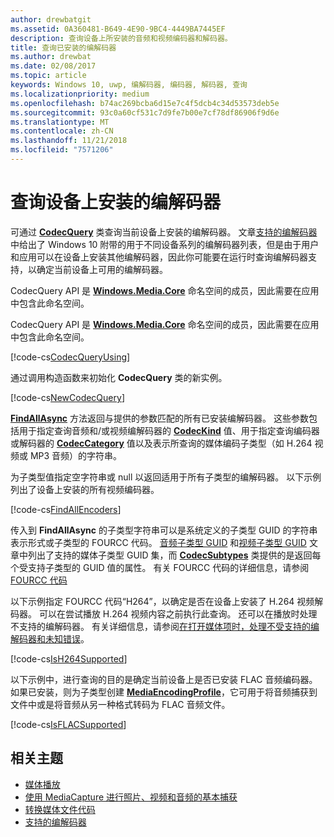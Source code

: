 ```yaml
---
author: drewbatgit
ms.assetid: 0A360481-B649-4E90-9BC4-4449BA7445EF
description: 查询设备上所安装的音频和视频编码器和解码器。
title: 查询已安装的编解码器
ms.author: drewbat
ms.date: 02/08/2017
ms.topic: article
keywords: Windows 10, uwp, 编解码器, 编码器, 解码器, 查询
ms.localizationpriority: medium
ms.openlocfilehash: b74ac269bcba6d15e7c4f5dcb4c34d53573deb5e
ms.sourcegitcommit: 93c0a60cf531c7d9fe7b00e7cf78df86906f9d6e
ms.translationtype: MT
ms.contentlocale: zh-CN
ms.lasthandoff: 11/21/2018
ms.locfileid: "7571206"
---
```

# <a name="query-for-codecs-installed-on-a-device"></a>查询设备上安装的编解码器
可通过 **[CodecQuery](https://docs.microsoft.com/uwp/api/windows.media.core.codecquery)** 类查询当前设备上安装的编解码器。 文章[支持的编解码器](supported-codecs.md)中给出了 Windows 10 附带的用于不同设备系列的编解码器列表，但是由于用户和应用可以在设备上安装其他编解码器，因此你可能要在运行时查询编解码器支持，以确定当前设备上可用的编解码器。

CodecQuery API 是 **[Windows.Media.Core](https://docs.microsoft.com/uwp/api/windows.media.core)** 命名空间的成员，因此需要在应用中包含此命名空间。

CodecQuery API 是 **[Windows.Media.Core](https://docs.microsoft.com/uwp/api/windows.media.core)** 命名空间的成员，因此需要在应用中包含此命名空间。

[!code-cs[CodecQueryUsing](./code/TranscodeWin10/cs/MainPage.xaml.cs#SnippetCodecQueryUsing)]

通过调用构造函数来初始化 **CodecQuery** 类的新实例。

[!code-cs[NewCodecQuery](./code/TranscodeWin10/cs/MainPage.xaml.cs#SnippetNewCodecQuery)]

**[FindAllAsync](https://docs.microsoft.com/uwp/api/windows.media.core.codecquery.findallasync)** 方法返回与提供的参数匹配的所有已安装编解码器。 这些参数包括用于指定查询音频和/或视频编解码器的 **[CodecKind](https://docs.microsoft.com/uwp/api/windows.media.core.codeckind)** 值、用于指定查询编码器或解码器的 **[CodecCategory](https://docs.microsoft.com/uwp/api/windows.media.core.codeccategory)** 值以及表示所查询的媒体编码子类型（如 H.264 视频或 MP3 音频）的字符串。

为子类型值指定空字符串或 null 以返回适用于所有子类型的编解码器。 以下示例列出了设备上安装的所有视频编码器。

[!code-cs[FindAllEncoders](./code/TranscodeWin10/cs/MainPage.xaml.cs#SnippetFindAllEncoders)]

传入到 **FindAllAsync** 的子类型字符串可以是系统定义的子类型 GUID 的字符串表示形式或子类型的 FOURCC 代码。 [音频子类型 GUID](https://msdn.microsoft.com/library/windows/desktop/aa372553(v=vs.85).aspx) 和[视频子类型 GUID](https://msdn.microsoft.com/library/windows/desktop/aa370819(v=vs.85).aspx) 文章中列出了支持的媒体子类型 GUID 集，而 **[CodecSubtypes](https://docs.microsoft.com/uwp/api/windows.media.core.codecsubtypes)** 类提供的是返回每个受支持子类型的 GUID 值的属性。 有关 FOURCC 代码的详细信息，请参阅 [FOURCC 代码](https://msdn.microsoft.com/library/windows/desktop/dd375802(v=vs.85).aspx) 

以下示例指定 FOURCC 代码“H264”，以确定是否在设备上安装了 H.264 视频解码器。 可以在尝试播放 H.264 视频内容之前执行此查询。 还可以在播放时处理不支持的编解码器。 有关详细信息，请参阅[在打开媒体项时，处理不受支持的编解码器和未知错误](https://docs.microsoft.com/windows/uwp/audio-video-camera/media-playback-with-mediasource#handle-unsupported-codecs-and-unknown-errors-when-opening-media-items)。

[!code-cs[IsH264Supported](./code/TranscodeWin10/cs/MainPage.xaml.cs#SnippetIsH264Supported)]

以下示例中，进行查询的目的是确定当前设备上是否已安装 FLAC 音频编码器。如果已安装，则为子类型创建 **[MediaEncodingProfile](https://docs.microsoft.com/uwp/api/Windows.Media.MediaProperties.MediaEncodingProfile)**，它可用于将音频捕获到文件中或是将音频从另一种格式转码为 FLAC 音频文件。

[!code-cs[IsFLACSupported](./code/TranscodeWin10/cs/MainPage.xaml.cs#SnippetIsFLACSupported)]

## <a name="related-topics"></a>相关主题

* [媒体播放](media-playback.md)
* [使用 MediaCapture 进行照片、视频和音频的基本捕获](basic-photo-video-and-audio-capture-with-MediaCapture.md)
* [转换媒体文件代码](transcode-media-files.md)
* [支持的编解码器](supported-codecs.md)
 

 




